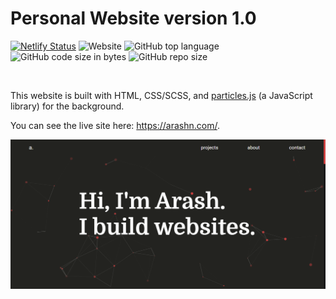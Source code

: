 # Personal Website version 1.0

[![Netlify Status](https://api.netlify.com/api/v1/badges/31009ffe-c676-4cc2-a58c-13f6117ed934/deploy-status)](https://app.netlify.com/sites/arashn/deploys)
![Website](https://img.shields.io/website?down_color=lightgrey&down_message=down&up_color=green&up_message=up&url=https%3A%2F%2Farashn.com%2F)
![GitHub top language](https://img.shields.io/github/languages/top/Arash-11/personal-website)
![GitHub code size in bytes](https://img.shields.io/github/languages/code-size/Arash-11/personal-website)
![GitHub repo size](https://img.shields.io/github/repo-size/Arash-11/personal-website)

<br />

This website is built with HTML, CSS/SCSS, and [particles.js](https://github.com/VincentGarreau/particles.js/) (a JavaScript library) for the background.

You can see the live site here: https://arashn.com/.

![Preview image of website](https://github.com/Arash-11/personal-website/blob/master/site-preview.png)